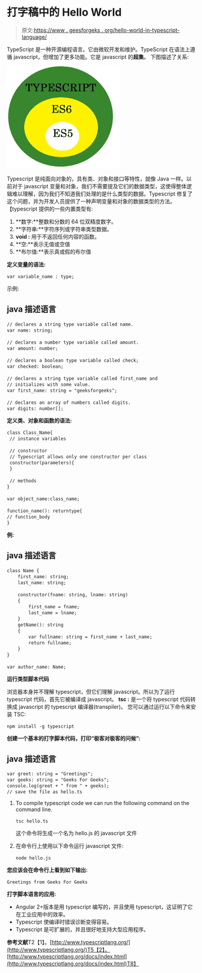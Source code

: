 # 打字稿中的 Hello World

> 原文:[https://www . geesforgeks . org/hello-world-in-typescript-language/](https://www.geeksforgeeks.org/hello-world-in-typescript-language/)

TypeScript 是一种开源编程语言。它由微软开发和维护。TypeScript 在语法上遵循 javascript，但增加了更多功能。它是 javascript 的**超集**。
下图描述了关系:

![](img/ee7e5223beaa10a60fd4ac2b24990cbb.png)

Typescript 是纯面向对象的，具有类、对象和接口等特性，就像 Java 一样。以前对于 javascript 变量和对象，我们不需要提及它们的数据类型，这使得整体逻辑难以理解，因为我们不知道我们处理的是什么类型的数据。Typescript 修复了这个问题，并为开发人员提供了一种声明变量和对象的数据类型的方法。【typescript 提供的一些内置类型有:

1.  **数字:**整数和分数的 64 位双精度数字。
2.  **字符串:**字符序列或字符串类型数据。
3.  **void :** 用于不返回任何内容的函数。
4.  **空:**表示无值或空值
5.  **布尔值:**表示真或假的布尔值

**定义变量的语法:**

```
var variable_name : type;
```

示例:

## java 描述语言

```
// declares a string type variable called name.
var name: string;

// declares a number type variable called amount.
var amount: number;

// declares a boolean type variable called check;
var checked: boolean;

// declares a string type variable called first_name and
// initializes with some value.
var first_name: string = "geeksforgeeks";

// declares an array of numbers called digits.
var digits: number[];
```

**定义类、对象和函数的语法:**

```
class Class_Name{
 // instance variables

 // constructor
 // Typescript allows only one constructor per class
 constructor(parameters){
 }

 // methods
}

var object_name:class_name;

function_name(): returntype{
// function_body
}
```

**例:**

## java 描述语言

```
class Name {
    first_name: string;
    last_name: string;

    constructor(fname: string, lname: string)
    {
        first_name = fname;
        last_name = lname;
    }
    getName(): string
    {
        var fullname: string = first_name + last_name;
        return fullname;
    }
}

var author_name: Name;
```

**运行类型脚本代码**

浏览器本身并不理解 typescript，但它们理解 javascript。所以为了运行 typescript 代码，首先它被编译成 javascript。
**tsc :** 是一个将 typescript 代码转换成 javascript 的 typescript 编译器(transpiler)。
您可以通过运行以下命令来安装 TSC:

```
npm install -g typescript
```

**创建一个基本的打字脚本代码，打印“极客对极客的问候”:**

## java 描述语言

```
var greet: string = "Greetings";
var geeks: string = "Geeks For Geeks";
console.log(greet + " from " + geeks);
// save the file as hello.ts
```

1.  To compile typescript code we can run the following command on the command line.

    ```
    tsc hello.ts
    ```

    这个命令将生成一个名为 hello.js 的 javascript 文件

2.  在命令行上使用以下命令运行 javascript 文件:

    ```
    node hello.js
    ```

**您应该会在命令行上看到如下输出:**

```
Greetings from Geeks For Geeks
```

**打字脚本语言的应用:**

*   Angular 2+版本是用 typescript 编写的，并且使用 typescript，这证明了它在工业应用中的效率。
*   Typescript 使编译时错误诊断变得容易。
*   Typescript 是可扩展的，并且很好地支持大型应用程序。

**参考文献**T2【1】。[http://www.typescriptlang.org/](http://www.typescriptlang.org/)T5【2】。[http://www.typescriptlang.org/docs/index.html](http://www.typescriptlang.org/docs/index.html)T8】